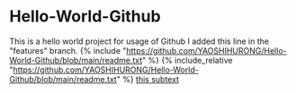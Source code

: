 # Hello-World-Github
This is a hello world project for usage of Github
I added this line in the "features" branch.
{% include "https://github.com/YAOSHIHURONG/Hello-World-Github/blob/main/readme.txt" %}
{% include_relative "https://github.com/YAOSHIHURONG/Hello-World-Github/blob/main/readme.txt" %}
[this subtext](subpro/subtext.md)
